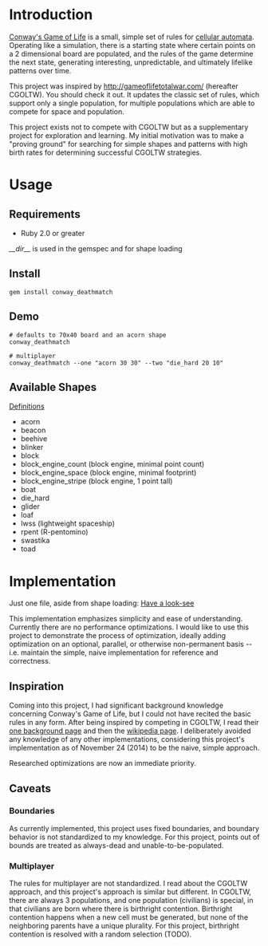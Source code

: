 Introduction
===

[Conway's Game of Life](http://en.wikipedia.org/wiki/Conway%27s_Game_of_Life)
is a small, simple set of rules for
[cellular automata](http://en.wikipedia.org/wiki/Cellular_automaton).
Operating like a simulation, there is a starting state where certain points on
a 2 dimensional board are populated, and the rules of the game determine the
next state, generating interesting, unpredictable, and ultimately lifelike
patterns over time.

This project was inspired by http://gameoflifetotalwar.com/ (hereafter CGOLTW).
You should check it out.  It updates the classic set of rules, which support
only a single population, for multiple populations which are able to compete
for space and population.

This project exists not to compete with CGOLTW but as a supplementary
project for exploration and learning.  My initial motivation was to make a
"proving ground" for searching for simple shapes and patterns with high birth
rates for determining successful CGOLTW strategies. 

Usage
===

Requirements
---

* Ruby 2.0 or greater

*\_\_dir\_\_* is used in the gemspec and for shape loading


Install
---

    gem install conway_deathmatch

Demo
---

    # defaults to 70x40 board and an acorn shape
    conway_deathmatch
    
    # multiplayer
    conway_deathmatch --one "acorn 30 30" --two "die_hard 20 10"

Available Shapes
---

[Definitions](https://github.com/rickhull/conway_deathmatch/blob/master/lib/conway_deathmatch/data/shapes.yaml)

* acorn
* beacon
* beehive
* blinker
* block
* block_engine_count (block engine, minimal point count)
* block_engine_space (block engine, minimal footprint)
* block_engine_stripe (block engine, 1 point tall)
* boat
* die_hard
* glider
* loaf
* lwss (lightweight spaceship)
* rpent (R-pentomino)
* swastika
* toad

Implementation
===

Just one file, aside from shape loading: [Have a look-see](https://github.com/rickhull/conway_deathmatch/blob/master/lib/conway_deathmatch/board_state.rb)

This implementation emphasizes simplicity and ease of understanding.  Currently
there are no performance optimizations.  I would like to use this project
to demonstrate the process of optimization, ideally adding optimization on
an optional, parallel, or otherwise non-permanent basis -- i.e. maintain the
simple, naive implementation for reference and correctness.

Inspiration
---
Coming into this project, I had significant background knowledge concerning
Conway's Game of Life, but I could not have recited the basic rules in any
form. After being inspired by competing in CGOLTW, I read their [one background
page](http://gameoflifetotalwar.com/how-to-play) and then the
[wikipedia page](http://en.wikipedia.org/wiki/Conway%27s_Game_of_Life).  I
deliberately avoided any knowledge of any other implementations,
considering this project's implementation as of November 24 (2014) to be the
naive, simple approach.

Researched optimizations are now an immediate priority.

Caveats
---

### Boundaries

As currently implemented, this project uses fixed boundaries, and boundary
behavior is not standardized to my knowledge.  For this project, points out of
bounds are treated as always-dead and unable-to-be-populated.

### Multiplayer

The rules for multiplayer are not standardized.  I read about the CGOLTW
approach, and this project's approach is similar but different.  In CGOLTW,
there are always 3 populations, and one population (civilians) is special, in
that civilians are born where there is birthright contention.  Birthright
contention happens when a new cell must be generated, but none of the
neighboring parents have a unique plurality.  For this project, birthright
contention is resolved with a random selection (TODO).
